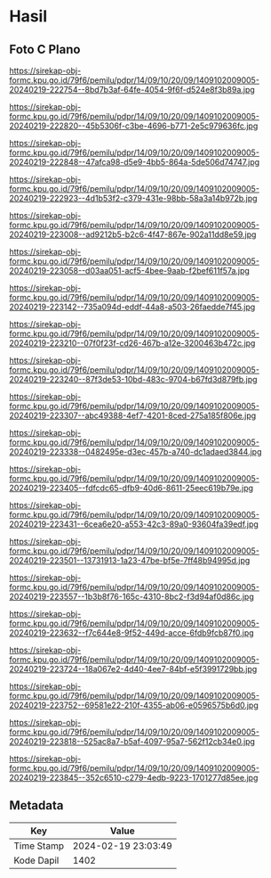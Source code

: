 # Hasil

## Foto C Plano

https://sirekap-obj-formc.kpu.go.id/79f6/pemilu/pdpr/14/09/10/20/09/1409102009005-20240219-222754--8bd7b3af-64fe-4054-9f6f-d524e8f3b89a.jpg

https://sirekap-obj-formc.kpu.go.id/79f6/pemilu/pdpr/14/09/10/20/09/1409102009005-20240219-222820--45b5306f-c3be-4696-b771-2e5c979636fc.jpg

https://sirekap-obj-formc.kpu.go.id/79f6/pemilu/pdpr/14/09/10/20/09/1409102009005-20240219-222848--47afca98-d5e9-4bb5-864a-5de506d74747.jpg

https://sirekap-obj-formc.kpu.go.id/79f6/pemilu/pdpr/14/09/10/20/09/1409102009005-20240219-222923--4d1b53f2-c379-431e-98bb-58a3a14b972b.jpg

https://sirekap-obj-formc.kpu.go.id/79f6/pemilu/pdpr/14/09/10/20/09/1409102009005-20240219-223008--ad9212b5-b2c6-4f47-867e-902a11dd8e59.jpg

https://sirekap-obj-formc.kpu.go.id/79f6/pemilu/pdpr/14/09/10/20/09/1409102009005-20240219-223058--d03aa051-acf5-4bee-9aab-f2bef611f57a.jpg

https://sirekap-obj-formc.kpu.go.id/79f6/pemilu/pdpr/14/09/10/20/09/1409102009005-20240219-223142--735a094d-eddf-44a8-a503-26faedde7f45.jpg

https://sirekap-obj-formc.kpu.go.id/79f6/pemilu/pdpr/14/09/10/20/09/1409102009005-20240219-223210--07f0f23f-cd26-467b-a12e-3200463b472c.jpg

https://sirekap-obj-formc.kpu.go.id/79f6/pemilu/pdpr/14/09/10/20/09/1409102009005-20240219-223240--87f3de53-10bd-483c-9704-b67fd3d879fb.jpg

https://sirekap-obj-formc.kpu.go.id/79f6/pemilu/pdpr/14/09/10/20/09/1409102009005-20240219-223307--abc49388-4ef7-4201-8ced-275a185f806e.jpg

https://sirekap-obj-formc.kpu.go.id/79f6/pemilu/pdpr/14/09/10/20/09/1409102009005-20240219-223338--0482495e-d3ec-457b-a740-dc1adaed3844.jpg

https://sirekap-obj-formc.kpu.go.id/79f6/pemilu/pdpr/14/09/10/20/09/1409102009005-20240219-223405--fdfcdc65-dfb9-40d6-8611-25eec619b79e.jpg

https://sirekap-obj-formc.kpu.go.id/79f6/pemilu/pdpr/14/09/10/20/09/1409102009005-20240219-223431--6cea6e20-a553-42c3-89a0-93604fa39edf.jpg

https://sirekap-obj-formc.kpu.go.id/79f6/pemilu/pdpr/14/09/10/20/09/1409102009005-20240219-223501--13731913-1a23-47be-bf5e-7ff48b94995d.jpg

https://sirekap-obj-formc.kpu.go.id/79f6/pemilu/pdpr/14/09/10/20/09/1409102009005-20240219-223557--1b3b8f76-165c-4310-8bc2-f3d94af0d86c.jpg

https://sirekap-obj-formc.kpu.go.id/79f6/pemilu/pdpr/14/09/10/20/09/1409102009005-20240219-223632--f7c644e8-9f52-449d-acce-6fdb9fcb87f0.jpg

https://sirekap-obj-formc.kpu.go.id/79f6/pemilu/pdpr/14/09/10/20/09/1409102009005-20240219-223724--18a067e2-4d40-4ee7-84bf-e5f3991729bb.jpg

https://sirekap-obj-formc.kpu.go.id/79f6/pemilu/pdpr/14/09/10/20/09/1409102009005-20240219-223752--69581e22-210f-4355-ab06-e0596575b6d0.jpg

https://sirekap-obj-formc.kpu.go.id/79f6/pemilu/pdpr/14/09/10/20/09/1409102009005-20240219-223818--525ac8a7-b5af-4097-95a7-562f12cb34e0.jpg

https://sirekap-obj-formc.kpu.go.id/79f6/pemilu/pdpr/14/09/10/20/09/1409102009005-20240219-223845--352c6510-c279-4edb-9223-1701277d85ee.jpg


## Metadata

| Key        | Value               |
| ---------- | ------------------- |
| Time Stamp | 2024-02-19 23:03:49 |
| Kode Dapil | 1402                |



